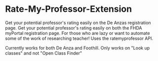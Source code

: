 # Rate-My-Professor-Extension

Get your potential professor's rating easily on the De Anzas registration page.
Get your potential professor's rating easily on both the FHDA myPortal registration page. For those who are lazy or want to automate some of the work of researching teacher! Uses the ratemyprofessor API.

Currently works for both De Anza and Foothill.
Only works on "Look up classes" and not "Open Class Finder"

